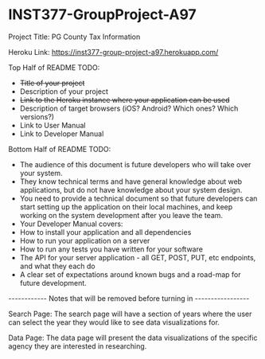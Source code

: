 # INST377-GroupProject-A97

Project Title: PG County Tax Information

Heroku Link: https://inst377-group-project-a97.herokuapp.com/

Top Half of README TODO:
- ~~Title of your project~~
- Description of your project
- ~~Link to the Heroku instance where your application can be used~~
- Description of target browsers (iOS? Android? Which ones? Which versions?)
- Link to User Manual
- Link to Developer Manual

Bottom Half of README TODO:
- The audience of this document is future developers who will take over your system.
- They know technical terms and have general knowledge about web applications, but do not have knowledge about your system design.
- You need to provide a technical document so that future developers can start setting up the application on their local machines, and keep working on the system development after you leave the team.
- Your Developer Manual covers:
- How to install your application and all dependencies
- How to run your application on a server
- How to run any tests you have written for your software
- The API for your server application - all GET, POST, PUT, etc endpoints, and what they each do
- A clear set of expectations around known bugs and a road-map for future development.

------------ Notes that will be removed before turning in -----------------

Search Page:
The search page will have a section of years where the user can select the year they would like to see data visualizations for.

Data Page:
The data page will present the data visualizations of the specific agency they are interested in researching.
